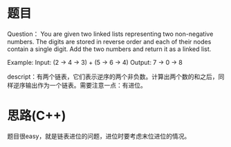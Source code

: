 # 题目
Question： You are given two linked lists representing two non-negative numbers. The digits are stored in reverse order and each of their nodes contain a single digit. Add the two numbers and return it as a linked list.

Example: 
Input: (2 -> 4 -> 3) + (5 -> 6 -> 4) 
Output: 7 -> 0 -> 8

descript：有两个链表，它们表示逆序的两个非负数。计算出两个数的和之后，同样逆序输出作为一个链表。需要注意一点：有进位。




# 思路(C++)

题目很easy，就是链表进位的问题，进位时要考虑末位进位的情况。

